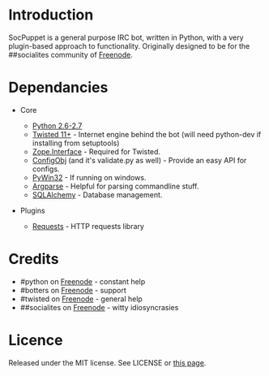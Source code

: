 # Introduction #

SocPuppet is a general purpose IRC bot, written in Python,
with a very plugin-based approach to functionality. Originally
designed to be for the ##socialites community of [Freenode][fnirc].

# Dependancies #

* Core
    * [Python 2.6-2.7][python]
    * [Twisted 11+][twist] - Internet engine behind the bot (will need python-dev if installing from setuptools)
    * [Zope.Interface][zope] - Required for Twisted.
    * [ConfigObj][confobj] (and it's validate.py as well) - Provide an easy API for configs.
    * [PyWin32][pywin] - If running on windows.
    * [Argparse][pyargparse] - Helpful for parsing commandline stuff.
    * [SQLAlchemy][sqla] - Database management.

* Plugins
    * [Requests][requests] - HTTP requests library

# Credits #

* #python on [Freenode][fnirc] - constant help
* #botters on [Freenode][fnirc] - support
* #twisted on [Freenode][fnirc] - general help
* ##socialites on [Freenode][fnirc] - witty idiosyncrasies

# Licence #

Released under the MIT license.
See LICENSE or [this page][license].

[python]: http://www.python.org "Python"
[twist]: http://www.twistedmatrix.com "Twisted Internet Library for Python"
[zope]: www.zope.org/Products/ZopeInterface "Zope.Interface"
[confobj]: www.voidspace.org.uk/python/configobj.html "ConfigObj"
[license]: http://www.opensource.org/licenses/mit-license.php "MIT License"
[fnirc]: irc://irc.freenode.net "FreeNode.net IRC community"
[pywin]: http://sourceforge.net/projects/pywin32 "PyWin32"
[pyargparse]: http://pypi.python.org/pypi/argparse "ArgParse on pypi"
[requests]: http://docs.python-requests.org/en/latest/index.html "Python Requests"
[sqla]: http://sqlalchemy.org "SQLAlchemy"
